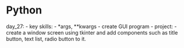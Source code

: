 # Python

day_27:
    - key skills: 
        - *args, **kwargs
        - create GUI program
    - project:
        - create a window screen using tkinter and add components such as title button, text list, radio button to it.